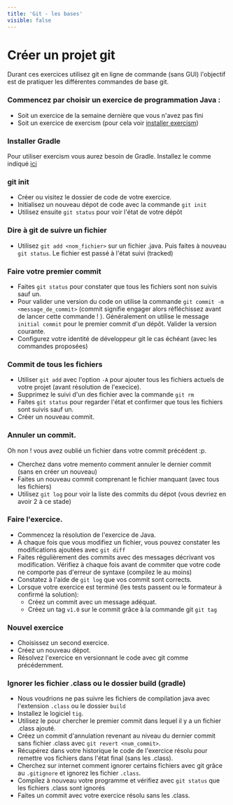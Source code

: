 ```yaml
---
title: 'Git - les bases'
visible: false
---
```


# Créer un projet git

Durant ces exercices utilisez git en ligne de commande (sans GUI) l'objectif est de pratiquer les différentes commandes de base git.

### Commencez par choisir un exercice de programmation Java : 
- Soit un exercice de la semaine dernière que vous n'avez pas fini
- Soit un exercice de exercism (pour cela voir [installer exercism](https://eliegavoty.fr/devops/installer-exercism))

### Installer Gradle
Pour utiliser exercism vous aurez besoin de Gradle. Installez le comme indiqué [ici](https://eliegavoty.fr/devops/java-poe/gradle-bootcamp)

### git init
- Créer ou visitez le dossier de code de votre exercice.
- Initialisez un nouveau dépot de code avec la commande `git init`
- Utilisez ensuite `git status` pour voir l'état de votre dépôt

### Dire à git de suivre un fichier
- Utilisez `git add <nom_fichier>` sur un fichier .java. Puis faites à nouveau `git status`. Le fichier est passé à l'état suivi (tracked)

### Faire votre premier commit
- Faites `git status` pour constater que tous les fichiers sont non suivis sauf un.
- Pour valider une version du code on utilise la commande `git commit -m <message_de_commit>` (commit signifie engager alors réfléchissez avant de lancer cette commande ! ). Généralement on utilise le message `initial commit` pour le premier commit d'un dépôt. Valider la version courante.
- Configurez votre identité de développeur git le cas échéant (avec les commandes proposées)

### Commit de tous les fichiers
- Utiliser `git add` avec l'option `-A` pour ajouter tous les fichiers actuels de votre projet (avant résolution de l'execice).
- Supprimez le suivi d'un des fichier avec la commande `git rm`
- Faites `git status` pour regarder l'état et confirmer que tous les fichiers sont suivis sauf un.
- Créer un nouveau commit.

### Annuler un commit.
Oh non ! vous avez oublié un fichier dans votre commit précédent :p.
- Cherchez dans votre memento comment annuler le dernier commit (sans en créer un nouveau)
- Faites un nouveau commit comprenant le fichier manquant (avec tous les fichiers)
- Utilisez `git log` pour voir la liste des commits du dépot (vous devriez en avoir 2 à ce stade)

### Faire l'exercice.
- Commencez la résolution de l'exercice de Java.
- A chaque fois que vous modifiez un fichier, vous pouvez constater les modifications ajoutées avec `git diff`
- Faites régulièrement des commits avec des messages décrivant vos modification. Vérifiez à chaque fois avant de commiter que votre code ne comporte pas d'erreur de syntaxe (compilez le au moins)
- Constatez à l'aide de `git log` que vos commit sont corrects.
- Lorsque votre exercice est terminé (les tests passent ou le formateur à confirmé la solution):
	- Créez un commit avec un message adéquat.
	- Créez un tag `v1.0` sur le commit grâce à la commande git `git tag`

### Nouvel exercice
- Choisissez un second exercice.
- Créez un nouveau dépot.
- Résolvez l'exercice en versionnant le code avec git comme précédemment.

### Ignorer les fichier .class ou le dossier build (gradle)
- Nous voudrions ne pas suivre les fichiers de compilation java avec l'extension `.class` ou le dossier `build`
- Installez le logiciel `tig`.
- Utilisez le pour chercher le premier commit dans lequel il y a un fichier .class ajouté.
- Créez un commit d'annulation revenant au niveau du dernier commit sans fichier .class avec `git revert <num_commit>`.
- Récupérez dans votre historique le code de l'exercice résolu pour remettre vos fichiers dans l'état final (sans les .class).
- Cherchez sur internet comment ignorer certains fichiers avec git grâce au `.gitignore` et ignorez les fichier `.class`.
- Compilez à nouveau votre programme et vérifiez avec `git status` que les fichiers .class sont ignorés
- Faites un commit avec votre exercice résolu sans les .class.